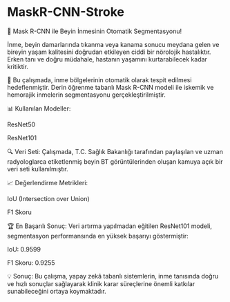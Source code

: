# MaskR-CNN-Stroke
🧠 Mask R-CNN ile Beyin İnmesinin Otomatik Segmentasyonu!

İnme, beyin damarlarında tıkanma veya kanama sonucu meydana gelen ve bireyin yaşam kalitesini doğrudan etkileyen ciddi bir nörolojik hastalıktır. Erken tanı ve doğru müdahale, hastanın yaşamını kurtarabilecek kadar kritiktir.

📌 Bu çalışmada, inme bölgelerinin otomatik olarak tespit edilmesi hedeflenmiştir. Derin öğrenme tabanlı Mask R-CNN modeli ile iskemik ve hemorajik inmelerin segmentasyonu gerçekleştirilmiştir.

📊 Kullanılan Modeller:

ResNet50

ResNet101

🔍 Veri Seti: Çalışmada, T.C. Sağlık Bakanlığı tarafından paylaşılan ve uzman radyologlarca etiketlenmiş beyin BT görüntülerinden oluşan kamuya açık bir veri seti kullanılmıştır.

📈 Değerlendirme Metrikleri:

IoU (Intersection over Union)

F1 Skoru

🏆 En Başarılı Sonuç: Veri artırma yapılmadan eğitilen ResNet101 modeli, segmentasyon performansında en yüksek başarıyı göstermiştir:

IoU: 0.9599

F1 Skoru: 0.9255

💡 Sonuç: Bu çalışma, yapay zekâ tabanlı sistemlerin, inme tanısında doğru ve hızlı sonuçlar sağlayarak klinik karar süreçlerine önemli katkılar sunabileceğini ortaya koymaktadır.
